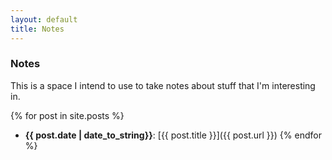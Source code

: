 ```yaml
---
layout: default
title: Notes
---
```

### Notes

This is a space I intend to use to take notes about stuff that I'm interesting in.

{% for post in site.posts %}
  - **{{ post.date | date_to_string}}**: [{{ post.title }}]({{ post.url }})
{% endfor %}
